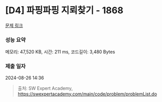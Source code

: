# [D4] 파핑파핑 지뢰찾기 - 1868 

[문제 링크](https://swexpertacademy.com/main/code/problem/problemDetail.do?contestProbId=AV5LwsHaD1MDFAXc) 

### 성능 요약

메모리: 47,520 KB, 시간: 211 ms, 코드길이: 3,480 Bytes

### 제출 일자

2024-08-26 14:36



> 출처: SW Expert Academy, https://swexpertacademy.com/main/code/problem/problemList.do
